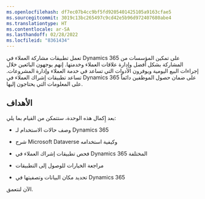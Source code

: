 ```yaml
---
ms.openlocfilehash: df7ec07b4cc9bf5fd9205401425105a9163cfae5
ms.sourcegitcommit: 3019c13bc265497c9cd42e5b96d972407680abe4
ms.translationtype: HT
ms.contentlocale: ar-SA
ms.lasthandoff: 02/28/2022
ms.locfileid: "8361434"
---
```

تعمل تطبيقات مشاركة العملاء في Dynamics 365 على تمكين المؤسسات من المشاركة بشكل أفضل وإدارة علاقات العملاء وخدمتها. إنهم يوجهون البائعين خلال إجراءات البيع اليومية ويوفرون الأدوات التي تساعد في خدمة العملاء وإدارة المشروعات. تساعد تطبيقات إشراك العملاء في Dynamics 365 على ضمان حصول الموظفين دائماً على المعلومات التي يحتاجون إليها. 

## <a name="objectives"></a>الأهداف

بعد إِكمال هذه الوحدة، ستتمكن من القيام بما يلي:

- وصف حالات الاستخدام لـ Dynamics 365 

- شرح Microsoft Dataverse وكيفية استخدامه

- فحص تطبيقات إشراك العملاء في Dynamics 365 المختلفة

- مراجعة الخيارات للوصول إلى التطبيقات

- تحديد مكان البيانات وتصفيتها في Dynamics 365 

الآن لنتعمق.